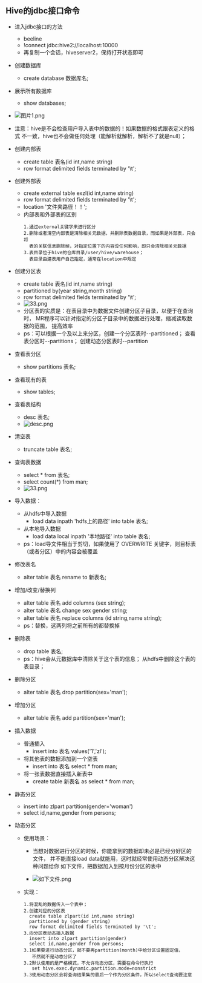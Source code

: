 ## Hive的jdbc接口命令
* 进入jdbc接口的方法
	* beeline
	* !connect jdbc:hive2://localhost:10000
	* 再复制一个会话，hiveserver2，保持打开状态即可
* 创建数据库
	* create database 数据库名;
* 展示所有数据库
	* show databases;
* ![图片1.png](https://upload-images.jianshu.io/upload_images/14467401-e54e6b40e731a323.png?imageMogr2/auto-orient/strip%7CimageView2/2/w/1240)
* 注意：hive是不会检查用户导入表中的数据的！如果数据的格式跟表定义的格式
  不一致，hive也不会做任何处理（能解析就解析，解析不了就是null）；
* 创建内部表
	* create table 表名(id int,name string) 
	* row format delimited fields terminated by '\t';
	
* 创建外部表
	* create external table exzl(id int,name string)
	* row format delimited fields terminated by '\t';
	* location '文件夹路径！！';
	* 内部表和外部表的区别
		```
		1.通过external关键字来进行区分	
		2.删除或者清空内部表是清除相关元数据，并删除表数据目录，而如果是外部表，只会将
		  表的关联信息删除掉，对指定位置下的内容没任何影响，即只会清除相关元数据
		3.表目录位于hive的仓库目录/user/hive/warehouse；
		  表目录由建表用户自己指定，通常在location中规定
		```		
	
* 创建分区表
	* create table 表名(id int,name string)
	* partitioned by(year string,month string)
	* row format delimited fields terminated by '\t';
	* ![33.png](https://upload-images.jianshu.io/upload_images/14467401-08f1643e9678bba9.png?imageMogr2/auto-orient/strip%7CimageView2/2/w/1240)
	* 分区表的实质是：在表目录中为数据文件创建分区子目录，以便于在查询时，
	  MR程序可以针对指定的分区子目录中的数据进行处理，缩减读取数据的范围，
	  提高效率
	* ps：可以根据一个及以上来分区，创建一个分区表时--partitioned；
		  查看表分区时--partitions；
		  创建动态分区表时--partition
		  
	
* 查看表分区
	* show partitions 表名;
* 查看现有的表
	* show tables;
* 查看表结构
	* desc 表名;
	* ![desc.png](https://upload-images.jianshu.io/upload_images/14467401-5bb24382830fe47b.png?imageMogr2/auto-orient/strip%7CimageView2/2/w/1240)
* 清空表
	* truncate table 表名;
* 查询表数据
	* select * from 表名;
	* select count(*) from man;
	* ![33.png](https://upload-images.jianshu.io/upload_images/14467401-d09f934ce6a01aed.png?imageMogr2/auto-orient/strip%7CimageView2/2/w/1240)

* 导入数据：
	* 从hdfs中导入数据
		* load data inpath 'hdfs上的路径' into table 表名;
	* 从本地导入数据
		* load data local inpath '本地路径' into table 表名;
	* ps：load导文件相当于剪切，如果使用了 OVERWRITE 关键字，则目标表（或者分区）中的内容会被覆盖	
* 修改表名
	* alter table 表名 rename to 新表名;
* 增加/改变/替换列
	* alter table 表名 add columns (sex string);
	* alter table 表名 change sex gender string;
	* alter table 表名 replace columns (id string,name string);
	* ps：替换，这两列将之前所有的都替换掉
* 删除表
	* drop table 表名;
	* ps：hive会从元数据库中清除关于这个表的信息；
	      从hdfs中删除这个表的表目录；
* 删除分区
	* alter table 表名 drop partition(sex='man');
* 增加分区
	* alter table 表名 add partition(sex='man');
* 插入数据
	* 普通插入
		* insert into 表名 values('1','zl');
	* 将其他表的数据添加到一个空表
		* insert into 表名 select * from man;
	* 将一张表数据直接插入新表中
		* create table 新表名 as select * from man;
	
* 静态分区
	* insert into zlpart partition(gender='woman')
	* select id,name,gender from persons;
* 动态分区
	* 使用场景：
		* 当想对数据进行分区的时候，你能拿到的数据却未必是已经分好区的文件，
		  并不能直接load data就能用，这时就经常使用动态分区解决这种问题给你
		  如下文件，把数据加入到按月份分区的表中
		  
		* ![如下文件.png](https://upload-images.jianshu.io/upload_images/14467401-aee73aaf0ffb31e9.png?imageMogr2/auto-orient/strip%7CimageView2/2/w/1240)
 
	* 实现：
		```
		1.将混乱的数据传入一个表中；
		2.创建对应的分区表
		  create table zlpart(id int,name string) 
		  partitioned by (gender string)
		  row format delimited fields terminated by '\t';
		3.向分区表动态插入数据
		  insert into zlpart partition(gender)
		  select id,name,gender from persons;
		3.1如果要进行动态分区，就不要再partition(month)中给分区设置固定值，
		   不然就不是动态分区了
		3.2默认使用的是严格模式，不允许动态分区，需要在命令行执行
		   set hive.exec.dynamic.partition.mode=nonstrict
		3.3使用动态分区会将查询结果集的最后一个作为分区条件，所以select查询要注意
		```
 		
		

	